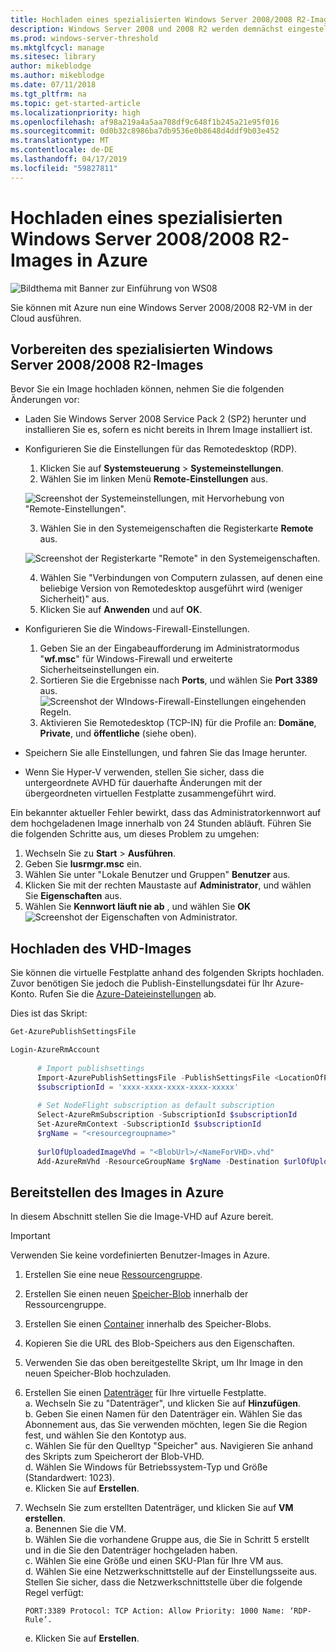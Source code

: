 ```yaml
---
title: Hochladen eines spezialisierten Windows Server 2008/2008 R2-Images in Azure
description: Windows Server 2008 und 2008 R2 werden demnächst eingestellt. Erfahren Sie, wie Sie diese in Azure auslagern können, indem Sie Windows Server in der Cloud hosten.
ms.prod: windows-server-threshold
ms.mktglfcycl: manage
ms.sitesec: library
author: mikeblodge
ms.author: mikeblodge
ms.date: 07/11/2018
ms.tgt_pltfrm: na
ms.topic: get-started-article
ms.localizationpriority: high
ms.openlocfilehash: af98a219a4a5aa708df9c648f1b245a21e95f016
ms.sourcegitcommit: 0d0b32c8986ba7db9536e0b8648d4ddf9b03e452
ms.translationtype: MT
ms.contentlocale: de-DE
ms.lasthandoff: 04/17/2019
ms.locfileid: "59827811"
---
```

# <a name="upload-a-windows-server-20082008-r2-specialized-image-to-azure"></a>Hochladen eines spezialisierten Windows Server 2008/2008 R2-Images in Azure 

![Bildthema mit Banner zur Einführung von WS08](media/WS08-image-banner-large.png)

Sie können mit Azure nun eine Windows Server 2008/2008 R2-VM in der Cloud ausführen. 

## <a name="prep-the-windows-server-20082008-r2-specialized-image"></a>Vorbereiten des spezialisierten Windows Server 2008/2008 R2-Images
Bevor Sie ein Image hochladen können, nehmen Sie die folgenden Änderungen vor:

- Laden Sie Windows Server 2008 Service Pack 2 (SP2) herunter und installieren Sie es, sofern es nicht bereits in Ihrem Image installiert ist.

- Konfigurieren Sie die Einstellungen für das Remotedesktop (RDP).
   1. Klicken Sie auf **Systemsteuerung** > **Systemeinstellungen**.   
   2. Wählen Sie im linken Menü **Remote-Einstellungen** aus.

   ![Screenshot der Systemeinstellungen, mit Hervorhebung von "Remote-Einstellungen".](media/1a_remote_settings.png)

   3. Wählen Sie in den Systemeigenschaften die Registerkarte **Remote** aus.   

   ![Screenshot der Registerkarte "Remote" in den Systemeigenschaften.](media/2c_sysprops.png)

   4. Wählen Sie "Verbindungen von Computern zulassen, auf denen eine beliebige Version von Remotedesktop ausgeführt wird (weniger Sicherheit)" aus.   
   5. Klicken Sie auf **Anwenden** und auf **OK**.
- Konfigurieren Sie die Windows-Firewall-Einstellungen.   
   1. Geben Sie an der Eingabeaufforderung im Administratormodus "**wf.msc**" für Windows-Firewall und erweiterte Sicherheitseinstellungen ein.   
   2. Sortieren Sie die Ergebnisse nach **Ports**, und wählen Sie **Port 3389** aus.   
     ![Screenshot der WIndows-Firewall-Einstellungen eingehenden Regeln.](media/3b_inboundrules.png)   
   3. Aktivieren Sie Remotedesktop (TCP-IN) für die Profile an: **Domäne**, **Private**, und **öffentliche** (siehe oben).

- Speichern Sie alle Einstellungen, und fahren Sie das Image herunter.   
- Wenn Sie Hyper-V verwenden, stellen Sie sicher, dass die untergeordnete AVHD für dauerhafte Änderungen mit der übergeordneten virtuellen Festplatte zusammengeführt wird.

Ein bekannter aktueller Fehler bewirkt, dass das Administratorkennwort auf dem hochgeladenen Image innerhalb von 24 Stunden abläuft. Führen Sie die folgenden Schritte aus, um dieses Problem zu umgehen: 

1. Wechseln Sie zu **Start** > **Ausführen**.
2. Geben Sie **lusrmgr.msc** ein.
3. Wählen Sie unter "Lokale Benutzer und Gruppen" **Benutzer** aus.
4. Klicken Sie mit der rechten Maustaste auf **Administrator**, und wählen Sie **Eigenschaften** aus.
5. Wählen Sie **Kennwort läuft nie ab** , und wählen Sie **OK**
![Screenshot der Eigenschaften von Administrator.](media/6_adminprops.png)

## <a name="uploading-the-image-vhd"></a>Hochladen des VHD-Images
Sie können die virtuelle Festplatte anhand des folgenden Skripts hochladen. Zuvor benötigen Sie jedoch die Publish-Einstellungsdatei für Ihr Azure-Konto. Rufen Sie die [Azure-Dateieinstellungen](https://azure.microsoft.com/downloads/) ab.

Dies ist das Skript:

```powershell
Get-AzurePublishSettingsFile 

Login-AzureRmAccount
 
      # Import publishsettings
      Import-AzurePublishSettingsFile -PublishSettingsFile <LocationOfPublishingFile>
      $subscriptionId = 'xxxx-xxxx-xxxx-xxxx-xxxxx'
 
      # Set NodeFlight subscription as default subscription
      Select-AzureRmSubscription -SubscriptionId $subscriptionId
      Set-AzureRmContext -SubscriptionId $subscriptionId
      $rgName = "<resourcegroupname>"
    
      $urlOfUploadedImageVhd = "<BlobUrl>/<NameForVHD>.vhd"
      Add-AzureRmVhd -ResourceGroupName $rgName -Destination $urlOfUploadedImageVhd -LocalFilePath "<FilePath>"  
```
## <a name="deploy-the-image-in-azure"></a>Bereitstellen des Images in Azure
In diesem Abschnitt stellen Sie die Image-VHD auf Azure bereit. 

> [!IMPORTANT]
> Verwenden Sie keine vordefinierten Benutzer-Images in Azure.

1.  Erstellen Sie eine neue [Ressourcengruppe](https://docs.microsoft.com/rest/api/resources/resourcegroups/createorupdate). 
2.  Erstellen Sie einen neuen [Speicher-Blob](https://docs.microsoft.com/rest/api/storageservices/put-blob) innerhalb der Ressourcengruppe.
3.  Erstellen Sie einen [Container](https://docs.microsoft.com/rest/api/storageservices/create-container) innerhalb des Speicher-Blobs.
4.  Kopieren Sie die URL des Blob-Speichers aus den Eigenschaften.
5.  Verwenden Sie das oben bereitgestellte Skript, um Ihr Image in den neuen Speicher-Blob hochzuladen.
6.  Erstellen Sie einen [Datenträger](https://docs.microsoft.com/azure/virtual-machines/windows/prepare-for-upload-vhd-image) für Ihre virtuelle Festplatte.   
     a. Wechseln Sie zu "Datenträger", und klicken Sie auf **Hinzufügen**.  
     b. Geben Sie einen Namen für den Datenträger ein. Wählen Sie das Abonnement aus, das Sie verwenden möchten, legen Sie die Region fest, und wählen Sie den Kontotyp aus.   
     c. Wählen Sie für den Quelltyp "Speicher" aus. Navigieren Sie anhand des Skripts zum Speicherort der Blob-VHD.  
     d. Wählen Sie Windows für Betriebssystem-Typ und Größe (Standardwert: 1023).   
     e. Klicken Sie auf **Erstellen**.   

7.  Wechseln Sie zum erstellten Datenträger, und klicken Sie auf **VM erstellen**.   
     a. Benennen Sie die VM.   
     b. Wählen Sie die vorhandene Gruppe aus, die Sie in Schritt 5 erstellt und in die Sie den Datenträger hochgeladen haben.   
     c. Wählen Sie eine Größe und einen SKU-Plan für Ihre VM aus.   
     d. Wählen Sie eine Netzwerkschnittstelle auf der Einstellungsseite aus. Stellen Sie sicher, dass die Netzwerkschnittstelle über die folgende Regel verfügt:
 
        PORT:3389 Protocol: TCP Action: Allow Priority: 1000 Name: ‘RDP-Rule’.   
     e. Klicken Sie auf **Erstellen**.




